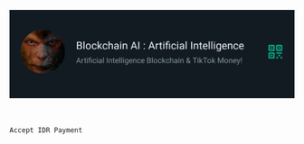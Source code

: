 ![_AI_based_Marketplace_](_Blockchain_AI_TikTok_Money_.png)



<br />



```json:
Accept IDR Payment
```
